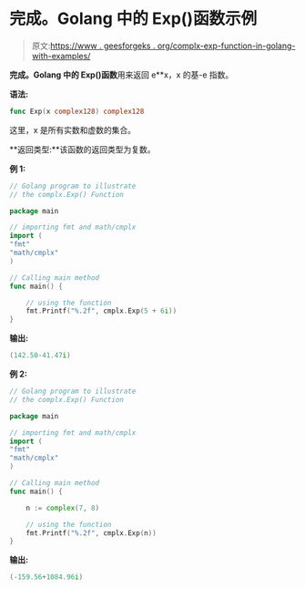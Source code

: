 # 完成。Golang 中的 Exp()函数示例

> 原文:[https://www . geesforgeks . org/complx-exp-function-in-golang-with-examples/](https://www.geeksforgeeks.org/complx-exp-function-in-golang-with-examples/)

**完成。Golang 中的 Exp()函数**用来返回 e**x，x 的基-e 指数。

**语法:**

```go
func Exp(x complex128) complex128

```

这里，x 是所有实数和虚数的集合。

**返回类型:**该函数的返回类型为复数。

**例 1:**

```go
// Golang program to illustrate
// the complx.Exp() Function

package main

// importing fmt and math/cmplx
import (
"fmt"
"math/cmplx"
)

// Calling main method
func main() {

    // using the function
    fmt.Printf("%.2f", cmplx.Exp(5 + 6i))
}
```

**输出:**

```go
(142.50-41.47i)

```

**例 2:**

```go
// Golang program to illustrate
// the complx.Exp() Function

package main

// importing fmt and math/cmplx
import (
"fmt"
"math/cmplx"
)

// Calling main method
func main() {

    n := complex(7, 8)

    // using the function
    fmt.Printf("%.2f", cmplx.Exp(n))
}
```

**输出:**

```go
(-159.56+1084.96i)

```